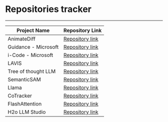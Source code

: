 # Repositories tracker
----------
| Project Name        | Repository Link                                       |
|---------------------|-------------------------------------------------------|
| AnimateDiff         | [Repository link](https://github.com/guoyww/animatediff)           |
| Guidance - Microsoft | [Repository link](https://github.com/microsoft/guidance)             |
| i-Code - Microsoft   | [Repository link](https://github.com/microsoft/i-Code)              |
| LAVIS               | [Repository link](https://github.com/salesforce/LAVIS)             |
| Tree of thought LLM | [Repository link](https://github.com/princeton-nlp/tree-of-thought-llm)  |
| SemanticSAM         | [Repository link](https://github.com/ux-decoder/semantic-sam)         |
| Llama               | [Repository link](https://github.com/facebookresearch/llama)         |
| CoTracker           | [Repository link](https://github.com/facebookresearch/co-tracker)     |
| FlashAttention      | [Repository link](https://github.com/Dao-AILab/flash-attention)       |
| H2o LLM Studio      | [Repository link](https://github.com/h2oai/h2o-llmstudio)             |




